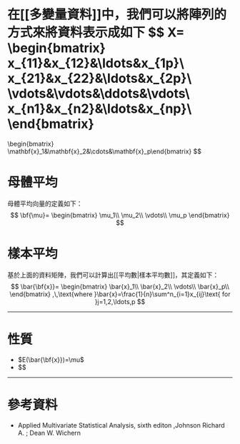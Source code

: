 在[[多變量資料]]中，我們可以將陣列的方式來將資料表示成如下
$$
X=
\begin{bmatrix}
x_{11}&x_{12}&\ldots&x_{1p}\\
x_{21}&x_{22}&\ldots&x_{2p}\\
\vdots&\vdots&\ddots&\vdots\\
x_{n1}&x_{n2}&\ldots&x_{np}\\
\end{bmatrix}
=
\begin{bmatrix}
 \mathbf{x}_1&\mathbf{x}_2&\cdots&\mathbf{x}_p\end{bmatrix}
$$
# 母體平均
母體平均向量的定義如下：
$$
\bf{\mu}=
\begin{bmatrix}
\mu_1\\
\mu_2\\
\vdots\\
\mu_p
\end{bmatrix}
$$
# 樣本平均
基於上面的資料矩陣，我們可以計算出[[平均數|樣本平均數]]，其定義如下：
$$
\bar{\bf{x}}=
\begin{bmatrix}
\bar{x}_1\\
\bar{x}_2\\
\vdots\\
\bar{x}_p\\
\end{bmatrix}
,\,\text{where }\bar{x}=\frac{1}{n}\sum^n_{i=1}x_{ij}\text{ for }j=1,2,\ldots,p
$$

- - -
# 性質
- $E(\bar{\bf{x}})=\mu$
- $$
- - -
# 參考資料
- Applied Multivariate Statistical Analysis, sixth editon ,Johnson Richard A. ;  Dean W. Wichern
